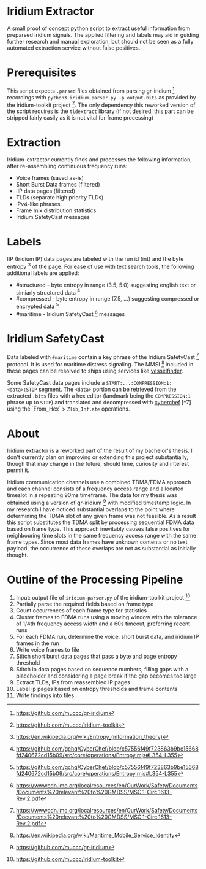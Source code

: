 # Iridium Extractor

A small proof of concept python script to extract useful information from preparsed iridium signals.
The applied filtering and labels may aid in guiding further research and manual exploration, but should not be seen as a fully automated extraction service without false positives.

# Prerequisites

This script expects `.parsed` files obtained from parsing gr-iridium [^1] recordings with `python3 iridium-parser.py -p output.bits` as provided by the iridium-toolkit project [^2].
The only dependency this reworked version of the script requires is the `tldextract` library (if not desired, this part can be stripped fairly easily as it is not vital for frame processing)

[^1]: https://github.com/muccc/gr-iridium
[^2]: https://github.com/muccc/iridium-toolkit

# Extraction

Iridium-extractor currently finds and processes the following information, after re-assembling continuous frequency runs:

* Voice frames (saved as-is)
* Short Burst Data frames (filtered)
* IIP data pages (filtered)
* TLDs (separate high priority TLDs)
* IPv4-like phrases
* Frame mix distribution statistics
* Iridium SafetyCast messages

# Labels

IIP (Iridium IP) data pages are labeled with the run id (int) and the byte entropy [^3] of the page. For ease of use with text search tools, the following additional labels are applied:

* #structured - byte entropy in range (3.5, 5.0) suggesting english text or simiarly structured data [^4]
* #compressed - byte entropy in range (7.5, ...) suggesting compressed or encrypted data [^4]
* #maritime - Iridium SafetyCast [^5] messages

[^3]: https://en.wikipedia.org/wiki/Entropy_(information_theory)
[^4]: https://github.com/gchq/CyberChef/blob/c57556f49f723863b9be15668fd240672cd15b09/src/core/operations/Entropy.mjs#L354-L355
[^5]: https://wwwcdn.imo.org/localresources/en/OurWork/Safety/Documents/Documents%20relevant%20to%20GMDSS/MSC.1-Circ.1613-Rev.2.pdf

# Iridium SafetyCast

Data labeled with `#maritime` contain a key phrase of the Iridium SafetyCast [^5] protocol. It is used for maritime distress signaling.
The MMSI [^6] included in these pages can be resolved to ships using services like [vesselfinder](https://www.vesselfinder.com/).

Some SafetyCast data pages include a `START:...:COMPRESSION:1:<data>:STOP` segment. The `<data>` portion can be retrieved from the extracted `.bits` files with a hex editor (landmark being the `COMPRESSION:1` phrase up to `STOP`) and translated and decompressed with [cyberchef](https://gchq.github.io/CyberChef/#recipe=From_Hex('Auto')Zlib_Inflate(0,0,'Adaptive',false,false)) [^7] using the `From_Hex` > `Zlib_Inflate` operations.

[^6]: https://en.wikipedia.org/wiki/Maritime_Mobile_Service_Identity
[^7]: https://github.com/gchq/CyberChef

# About

Iridium extractor is a reworked part of the result of my bachelor's thesis.
I don't currently plan on improving or extending this project substantially, though that may change in the future, should time, curiosity and interest permit it.

Iridium communication channels use a combined TDMA/FDMA approach and each channel consists of a frequency access range and allocated timeslot in a repeating 90ms timeframe.
The data for my thesis was obtained using a version of gr-iridium [^1] with modified timestamp logic. In my research I have noticed substantial overlaps to the point where determining the TDMA slot of any given frame was not feasible.
As a result this script substitutes the TDMA split by processing sequential FDMA data based on frame type. This approach inevitably causes false positives for neighbouring time slots in the same frequency access range with the same frame types. Since most data frames have unknown contents or no text payload, the occurrence of these overlaps are not as substantial as initially thought.

# Outline of the Processing Pipeline

1. Input: output file of `iridium-parser.py` of the iridium-toolkit project [^2]
2. Partially parse the required fields based on frame type
3. Count occurrences of each frame type for statistics
4. Cluster frames to FDMA runs using a moving window with the tolerance of 1/4th frequency access width and a 60s timeout, preferring recent runs
5. For each FDMA run, determine the voice, short burst data, and iridium IP frames in the run
6. Write voice frames to file
7. Stitch short burst data pages that pass a byte and page entropy threshold
8. Stitch ip data pages based on sequence numbers, filling gaps with a placeholder and considering a page break if the gap becomes too large
9. Extract TLDs, IPs from reassembled IP pages
10. Label ip pages based on entropy thresholds and frame contents
11. Write findings into files
